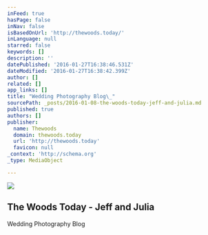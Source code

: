 ```yaml
---
inFeed: true
hasPage: false
inNav: false
isBasedOnUrl: 'http://thewoods.today/'
inLanguage: null
starred: false
keywords: []
description: ''
datePublished: '2016-01-27T16:38:46.531Z'
dateModified: '2016-01-27T16:38:42.399Z'
author: []
related: []
app_links: []
title: "Wedding Photography Blog\_"
sourcePath: _posts/2016-01-08-the-woods-today-jeff-and-julia.md
published: true
authors: []
publisher:
  name: Thewoods
  domain: thewoods.today
  url: 'http://thewoods.today'
  favicon: null
_context: 'http://schema.org'
_type: MediaObject

---
```

![](https://the-grid-user-content.s3-us-west-2.amazonaws.com/42d89e7f-8e9e-4e54-ba29-294de9438736.jpg)

<article style=""><h1>The Woods Today - Jeff and Julia</h1></article>

Wedding Photography Blog